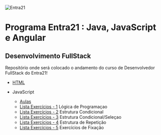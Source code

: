 ![Entra21](https://cdn.sonicadigital.com.br/entra21/storage/header/257/original-61f8610472d4f.png)

# Programa Entra21 : Java, JavaScript e Angular
## Desenvolvimento FullStack

Repositório onde será colocado o andamento do curso de Desenvolvedor FullStack do Entra21!

* [HTML](https://github.com/andrenp2/Entra21_Java_JS_Angular_FullStack/tree/main/HTML)

* JavaScript
  
    - [Aulas](https://github.com/andrenp2/Entra21_Java_JS_Angular_FullStack/tree/main/JavaScript/Aulas/001%20-%20Introdução%20-%20JS)
    - [Lista Exercícios - 1](https://github.com/andrenp2/Entra21_Java_JS_Angular_FullStack/tree/main/JavaScript/listaExercicios01)  Lógica de Programaçao
    - [Lista Exercícios - 2](https://github.com/andrenp2/Entra21_Java_JS_Angular_FullStack/tree/main/JavaScript/listaExercicios02)  Estrutura Condicional
    - [Lista Exercícios - 3](https://github.com/andrenp2/Entra21_Java_JS_Angular_FullStack/tree/main/JavaScript/listaExercicios03)  Estrutura Condicional/Seleçao
    - [Lista Exercícios - 4](https://github.com/andrenp2/Entra21_Java_JS_Angular_FullStack/tree/main/JavaScript/listaExercicios04)  Estrutura de Repetição
    - [Lista Exercícios - 5](https://github.com/andrenp2/Entra21_Java_JS_Angular_FullStack/tree/main/JavaScript/listaExercicios05)  Exercícios de Fixação
 
